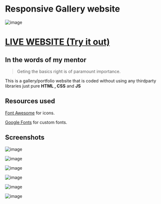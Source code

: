 # Responsive Gallery website

![image](https://user-images.githubusercontent.com/34231063/117936796-e6f4e080-b322-11eb-8a9c-d80035246b63.png)

# [LIVE WEBSITE (Try it out) ](https://frostdev7506.github.io/Responsive-Gallery-website)

## In the words of my mentor
> Geting the basics right is of paramount importance.

This is a gallery/portfolio website that is coded without using any thirdparty libraries just pure **HTML , CSS**  and **JS**

## Resources used
[Font Awesome](https://fontawesome.com) for icons.

[Google Fonts](https://fonts.google.com/) for custom fonts.

## Screenshots
![image](https://user-images.githubusercontent.com/34231063/126609630-73a523ff-4f9c-4d4f-8f2e-3838eda66c35.png)

![image](https://user-images.githubusercontent.com/34231063/126609723-9d765676-986f-40bb-bc98-d019a5399571.png)

![image](https://user-images.githubusercontent.com/34231063/126609804-a6a77edc-8a7d-45b3-8e47-c9e0c5f47c04.png)

![image](https://user-images.githubusercontent.com/34231063/126609951-222ed841-8b00-42ef-bb45-3d55b98c8c6d.png)  

![image](https://user-images.githubusercontent.com/34231063/126610053-26dafd55-838c-44f3-80d4-5aa5533fe4ec.png)

![image](https://user-images.githubusercontent.com/34231063/126610119-b470bfd4-549f-4cc7-bdc2-fc760fe41335.png)



